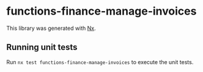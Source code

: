 # functions-finance-manage-invoices

This library was generated with [Nx](https://nx.dev).

## Running unit tests

Run `nx test functions-finance-manage-invoices` to execute the unit tests.
